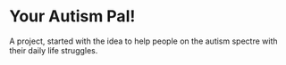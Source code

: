 # Your Autism Pal!
A project, started with the idea to help people on the autism spectre with their daily life struggles.
